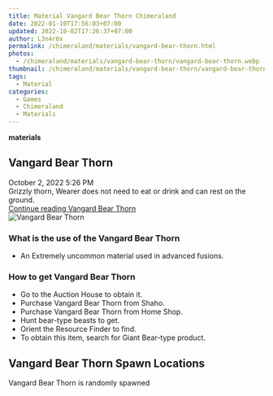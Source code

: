 ```yaml
---
title: Material Vangard Bear Thorn Chimeraland
date: 2022-01-10T17:56:03+07:00
updated: 2022-10-02T17:26:37+07:00
author: L3n4r0x
permalink: /chimeraland/materials/vangard-bear-thorn.html
photos:
  - /chimeraland/materials/vangard-bear-thorn/vangard-bear-thorn.webp
thumbnail: /chimeraland/materials/vangard-bear-thorn/vangard-bear-thorn.webp
tags:
  - Material
categories:
  - Games
  - Chimeraland
  - Materials
---
```


<section id="bootstrap-wrapper">
  <link
    rel="stylesheet"
    href="https://rawcdn.githack.com/dimaslanjaka/Web-Manajemen/bb6505ea081a75a7c845f65fb9d939276931c82f/css/bootstrap-4.5-wrapper.css"
  />
  <div
    class="row g-0 border rounded overflow-hidden flex-md-row mb-4 shadow-sm position-relative bg-light text-dark"
  >
    <div class="col p-4 d-flex flex-column position-static">
      <strong class="d-inline-block mb-2 text-success">materials</strong>
      <h2 class="mb-0">Vangard Bear Thorn</h2>
      <div class="mb-1 text-muted">October 2, 2022 5:26 PM</div>
      <div class="mb-2 border p-1">
        Grizzly thorn, Wearer does not need to eat or drink and can rest on the
        ground.
      </div>
      <a
        href="/chimeraland/materials/vangard-bear-thorn.html"
        class="stretched-link d-none"
        >Continue reading Vangard Bear Thorn</a
      >
    </div>
    <div class="col-auto d-none d-lg-block">
      <img
        src="/chimeraland/materials/vangard-bear-thorn/vangard-bear-thorn.webp"
        alt="Vangard Bear Thorn"
      />
    </div>
  </div>
  <div class="row bg-light text-dark">
    <div class="col-lg-6 col-12 mb-2">
      <div class="card">
        <div class="card-body">
          <h3 class="card-title">What is the use of the Vangard Bear Thorn</h3>
          <div class="card-text">
            <ul>
              <li>An Extremely uncommon material used in advanced fusions.</li>
            </ul>
          </div>
        </div>
      </div>
    </div>
    <div class="col-lg-6 col-12 mb-2">
      <div class="card">
        <div class="card-body">
          <h3 class="card-title">How to get Vangard Bear Thorn</h3>
          <div class="card-text">
            <ul>
              <li>Go to the Auction House to obtain it.</li>
              <li>Purchase Vangard Bear Thorn from Shaho.</li>
              <li>Purchase Vangard Bear Thorn from Home Shop.</li>
              <li>Hunt bear-type beasts to get.</li>
              <li>Orient the Resource Finder to find.</li>
              <li>To obtain this item, search for Giant Bear-type product.</li>
            </ul>
          </div>
        </div>
      </div>
    </div>
    <div class="col-12 mb-2">
      <h2>Vangard Bear Thorn Spawn Locations</h2>
      <p>Vangard Bear Thorn is randomly spawned</p>
    </div>
  </div>
</section>